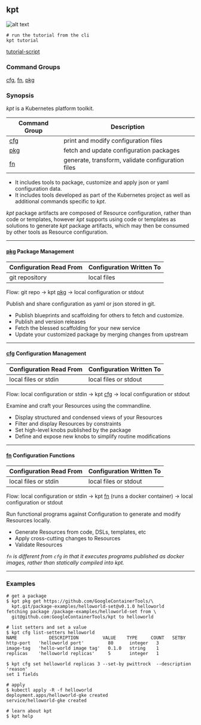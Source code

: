 ## kpt

![alt text][tutorial]

    # run the tutorial from the cli
    kpt tutorial

[tutorial-script]

### Command Groups

[cfg], [fn], [pkg]

### Synopsis

*kpt* is a Kubernetes platform toolkit.

| Command Group | Description                                       |
|---------------|---------------------------------------------------|
| [cfg]         | print and modify configuration files              |
| [pkg]         | fetch and update configuration packages           |
| [fn]          | generate, transform, validate configuration files |

- It includes tools to package, customize and apply json or yaml configuration data.
- It includes tools developed as part of the Kubernetes project as well as additional commands
  specific to *kpt*.

*kpt* package artifacts are composed of Resource configuration, rather than code or templates,
however *kpt* supports using code or templates as solutions to generate *kpt* package artifacts,
which may then be consumed by other tools as Resource configuration.

---

#### [pkg] Package Management

| Configuration Read From | Configuration Written To |
|-------------------------|--------------------------|
| git repository          | local files              |

Flow: git repo -> kpt [pkg] -> local configuration or stdout

Publish and share configuration as yaml or json stored in git.

- Publish blueprints and scaffolding for others to fetch and customize.
- Publish and version releases
- Fetch the blessed scaffolding for your new service
- Update your customized package by merging changes from upstream

---

#### [cfg] Configuration Management

| Configuration Read From | Configuration Written To |
|-------------------------|--------------------------|
| local files or stdin    | local files or stdout    |

Flow: local configuration or stdin -> kpt [cfg] -> local configuration or stdout

Examine and craft your Resources using the commandline.

- Display structured and condensed views of your Resources
- Filter and display Resources by constraints
- Set high-level knobs published by the package
- Define and expose new knobs to simplify routine modifications

---

#### [fn] Configuration Functions

| Configuration Read From | Configuration Written To |
|-------------------------|--------------------------|
| local files or stdin    | local files or stdout    |

Flow:  local configuration or stdin -> kpt [fn] (runs a docker container) -> local configuration or stdout

Run functional programs against Configuration to generate and modify Resources locally.

- Generate Resources from code, DSLs, templates, etc
- Apply cross-cutting changes to Resources
- Validate Resources

*`fn` is different from `cfg` in that it executes programs published as docker images, rather
than statically compiled into kpt.*

---

<!--

#### [svr] ApiServer Requests

| Configuration Read From | Configuration Written To |
|-------------------------|--------------------------|
| local files or stdin    | apiserver                |
| apiserver               | stdout                   |

Flow: local configuration or stdin -> kpt [svr] -> apiserver (kubernetes cluster)

Push Resources to a cluster.

- Apply a package
- Wait until a package has been rolled out
- Diff local and remote state

-->

### Examples

    # get a package
    $ kpt pkg get https://github.com/GoogleContainerTools/\
      kpt.git/package-examples/helloworld-set@v0.1.0 helloworld
    fetching package /package-examples/helloworld-set from \
      git@github.com:GoogleContainerTools/kpt to helloworld

    # list setters and set a value
    $ kpt cfg list-setters helloworld
    NAME            DESCRIPTION         VALUE    TYPE     COUNT   SETBY
    http-port   'helloworld port'         80      integer   3
    image-tag   'hello-world image tag'   0.1.0   string    1
    replicas    'helloworld replicas'     5       integer   1

    $ kpt cfg set helloworld replicas 3 --set-by pwittrock  --description 'reason'
    set 1 fields

    # apply
    $ kubectl apply -R -f helloworld
    deployment.apps/helloworld-gke created
    service/helloworld-gke created

    # learn about kpt
    $ kpt help

### 

[tutorial]: https://storage.googleapis.com/kpt-dev/docs/kpt.gif "kpt"
[pkg]: pkg/README.md
[cfg]: cfg/README.md
[fn]: fn/README.md
[tutorial-script]: ../gifs/kpt.sh
[svr]: svr/README.md